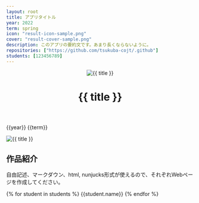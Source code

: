 ```yaml
---
layout: root
title: アプリタイトル
year: 2022
term: spring
icon: "result-icon-sample.png"
cover: "result-cover-sample.png"
description: このアプリの要約文です。あまり長くならないように。
repositories: ["https://github.com/tsukuba-cojt/.github"]
students: [123456789]
---
```


<header class="result-header">

<img src="/image/{{icon}}" alt="{{ title }}">

# {{ title }}

</header>

{{year}} {{term}}

<img src="/image/{{cover}}" alt="{{ title }}">

## 作品紹介

自由記述、マークダウン、html, nunjucks形式が使えるので、それぞれWebページを作成してください。

{% for student in students %}
{{student.name}}
{% endfor %}
